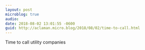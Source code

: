 ```yaml
---
layout: post
microblog: true
audio: 
date: 2018-08-02 13:01:55 -0600
guid: http://aclaman.micro.blog/2018/08/02/time-to-call.html
---
```

Time to call utility companies 

